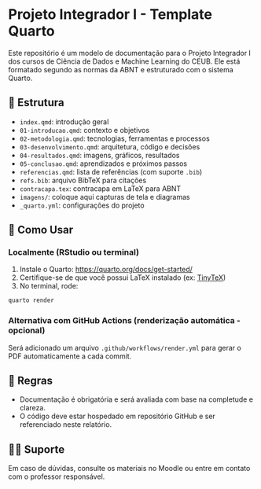 # Projeto Integrador I - Template Quarto

Este repositório é um modelo de documentação para o Projeto Integrador I dos cursos de Ciência de Dados e Machine Learning do CEUB. Ele está formatado segundo as normas da ABNT e estruturado com o sistema Quarto.

## 📄 Estrutura

- `index.qmd`: introdução geral
- `01-introducao.qmd`: contexto e objetivos
- `02-metodologia.qmd`: tecnologias, ferramentas e processos
- `03-desenvolvimento.qmd`: arquitetura, código e decisões
- `04-resultados.qmd`: imagens, gráficos, resultados
- `05-conclusao.qmd`: aprendizados e próximos passos
- `referencias.qmd`: lista de referências (com suporte `.bib`)
- `refs.bib`: arquivo BibTeX para citações
- `contracapa.tex`: contracapa em LaTeX para ABNT
- `imagens/`: coloque aqui capturas de tela e diagramas
- `_quarto.yml`: configurações do projeto

## 🚀 Como Usar

### Localmente (RStudio ou terminal)

1. Instale o Quarto: https://quarto.org/docs/get-started/
2. Certifique-se de que você possui LaTeX instalado (ex: [TinyTeX](https://yihui.org/tinytex/))
3. No terminal, rode:

```bash
quarto render
```

### Alternativa com GitHub Actions (renderização automática - opcional)

Será adicionado um arquivo `.github/workflows/render.yml` para gerar o PDF automaticamente a cada commit.

## 📌 Regras

- Documentação é obrigatória e será avaliada com base na completude e clareza.
- O código deve estar hospedado em repositório GitHub e ser referenciado neste relatório.

## 👨‍🏫 Suporte

Em caso de dúvidas, consulte os materiais no Moodle ou entre em contato com o professor responsável.
